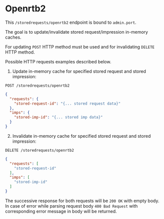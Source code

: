 # Openrtb2

This `/storedrequests/openrtb2` endpoint is bound to `admin.port`.

The goal is to update/invalidate stored request/impression in-memory caches.

For updating `POST` HTTP method must be used and for invalidating `DELETE` HTTP method.

Possible HTTP requests examples described below.

1. Update in-memory cache for specified stored request and stored impression:

`POST /storedrequests/openrtb2`

```json
{
  "requests": {
    "stored-request-id": "{... stored request data}"
  },
  "imps": {
    "stored-imp-id": "{... stored imp data}"
  }
}
```

2. Invalidate in-memory cache for specified stored request and stored impression:

`DELETE /storedrequests/openrtb2`

```json
{
  "requests": [
    "stored-request-id"
  ],
  "imps": [
    "stored-imp-id"
  ]
}
```

The successive response for both requests will be `200 OK` with empty body.
In case of error while parsing request body `400 Bad Request` with corresponding error message in body will be returned.
